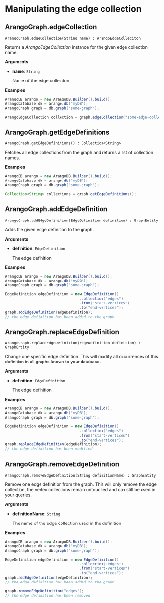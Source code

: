 <!-- don't edit here, it's from https://@github.com/arangodb/arangodb-java-driver.git / docs/Drivers/ -->
# Manipulating the edge collection

## ArangoGraph.edgeCollection

```
ArangoGraph.edgeCollection(String name) : ArangoEdgeColleciton
```

Returns a _ArangoEdgeCollection_ instance for the given edge collection name.

**Arguments**

- **name**: `String`

  Name of the edge collection

**Examples**

```Java
ArangoDB arango = new ArangoDB.Builder().build();
ArangoDatabase db = arango.db("myDB");
ArangoGraph graph = db.graph("some-graph");

ArangoEdgeCollection collection = graph.edgeCollection("some-edge-collection");
```

## ArangoGraph.getEdgeDefinitions

```
ArangoGraph.getEdgeDefinitions() : Collection<String>
```

Fetches all edge collections from the graph and returns a list of collection names.

**Examples**

```Java
ArangoDB arango = new ArangoDB.Builder().build();
ArangoDatabase db = arango.db("myDB");
ArangoGraph graph = db.graph("some-graph");

Collection<String> collections = graph.getEdgeDefinitions();
```

## ArangoGraph.addEdgeDefinition

```
ArangoGraph.addEdgeDefinition(EdgeDefinition definition) : GraphEntity
```

Adds the given edge definition to the graph.

**Arguments**

- **definition**: `EdgeDefinition`

  The edge definition

**Examples**

```Java
ArangoDB arango = new ArangoDB.Builder().build();
ArangoDatabase db = arango.db("myDB");
ArangoGraph graph = db.graph("some-graph");

EdgeDefinition edgeDefinition = new EdgeDefinition()
                                  .collection("edges")
                                  .from("start-vertices")
                                  .to("end-vertices");
graph.addEdgeDefinition(edgeDefinition);
// the edge definition has been added to the graph
```

## ArangoGraph.replaceEdgeDefinition

```
ArangoGraph.replaceEdgeDefinition(EdgeDefinition definition) : GraphEntity
```

Change one specific edge definition. This will modify all occurrences of this definition in all graphs known to your database.

**Arguments**

- **definition**: `EdgeDefinition`

  The edge definition

**Examples**

```Java
ArangoDB arango = new ArangoDB.Builder().build();
ArangoDatabase db = arango.db("myDB");
ArangoGraph graph = db.graph("some-graph");

EdgeDefinition edgeDefinition = new EdgeDefinition()
                                  .collection("edges")
                                  .from("start-vertices")
                                  .to("end-vertices");
graph.replaceEdgeDefinition(edgeDefinition);
// the edge definition has been modified
```

## ArangoGraph.removeEdgeDefinition

```
ArangoGraph.removeEdgeDefinition(String definitionName) : GraphEntity
```

Remove one edge definition from the graph. This will only remove the edge collection, the vertex collections remain untouched and can still be used in your queries.

**Arguments**

- **definitionName**: `String`

  The name of the edge collection used in the definition

**Examples**

```Java
ArangoDB arango = new ArangoDB.Builder().build();
ArangoDatabase db = arango.db("myDB");
ArangoGraph graph = db.graph("some-graph");

EdgeDefinition edgeDefinition = new EdgeDefinition()
                                  .collection("edges")
                                  .from("start-vertices")
                                  .to("end-vertices");
graph.addEdgeDefinition(edgeDefinition);
// the edge definition has been added to the graph

graph.removeEdgeDefinition("edges");
// the edge definition has been removed
```
